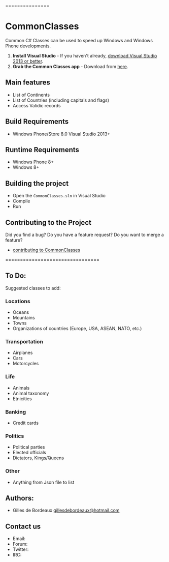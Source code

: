 ===============
# CommonClasses
Common C# Classes can be used to speed up Windows and Windows Phone developments.

1. __Install Visual Studio__ - If you haven't already, [download Visual Studio 2013 or better](http://www.visualstudio.com/en-us/visual-studio-homepage-vs.aspx).
2. __Grab the Common Classes app__ - Download from [here](https://github.com/GillesdeB/CommonClasses/archive/master.zip).

Main features
-------------
* List of Continents
* List of Countries (including capitals and flags)
* Access Validic records

Build Requirements
------------------
* Windows Phone/Store 8.0 Visual Studio 2013+

Runtime Requirements
--------------------
* Windows Phone 8+
* Windows 8+

Building the project
--------------------
* Open the `CommonClasses.sln` in Visual Studio
* Compile
* Run

Contributing to the Project
--------------------------------
Did you find a bug? Do you have a feature request? Do you want to merge a feature?
* [contributing to CommonClasses][5]

================================
## To Do:
Suggested classes to add:

### Locations
- Oceans
- Mountains
- Towns
- Organizations of countries (Europe, USA, ASEAN, NATO, etc.)

### Transportation
- Airplanes
- Cars
- Motorcycles

### Life
- Animals
- Animal taxonomy
- Etnicities

### Banking
- Credit cards

### Politics
- Political parties
- Elected officials
- Dictators, Kings/Queens

### Other
- Anything from Json file to list

## Authors:
- Gilles de Bordeaux <gillesdebordeaux@hotmail.com>

Contact us
----------
  * Email: [][1]
  * Forum: [][2]
  * Twitter: [][3]
  * IRC: [][4]

[1]: https://github.com/GillesdeB/CommonClasses/
[2]: https://github.com/GillesdeB/CommonClasses/
[3]: https://github.com/GillesdeB/CommonClasses/
[4]: https://github.com/GillesdeB/CommonClasses/
[5]: https://github.com/GillesdeB/CommonClasses/CONTRIBUTE.md
